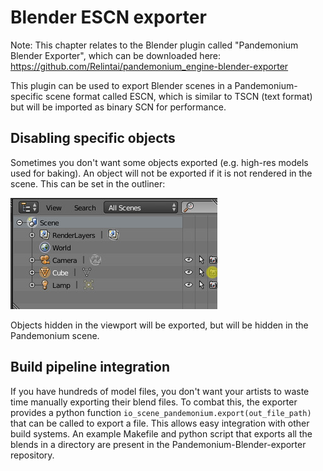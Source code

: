 
# Blender ESCN exporter

Note:
 This chapter relates to the Blender plugin called "Pandemonium Blender Exporter",
          which can be downloaded here: https://github.com/Relintai/pandemonium_engine-blender-exporter

This plugin can be used to export Blender scenes in a Pandemonium-specific scene format
called ESCN, which is similar to TSCN (text format) but will be imported as binary
SCN for performance.

## Disabling specific objects

Sometimes you don't want some objects exported (e.g. high-res models used for
baking). An object will not be exported if it is not rendered in the scene.
This can be set in the outliner:

![](img/hide.jpg)

Objects hidden in the viewport will be exported, but will be hidden in the
Pandemonium scene.


## Build pipeline integration

If you have hundreds of model files, you don't want your artists to waste time
manually exporting their blend files. To combat this, the exporter provides a
python function `io_scene_pandemonium.export(out_file_path)` that can be called to
export a file. This allows easy integration with other build systems. An
example Makefile and python script that exports all the blends in a directory
are present in the Pandemonium-Blender-exporter repository.
